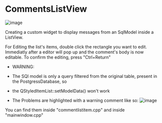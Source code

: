 # CommentsListView
![image](https://github.com/user-attachments/assets/d95a8674-d138-4c4d-9eaa-caf294b17b1b)

Creating a custom widget to display messages from an SqlModel inside a ListView.

For Editing the list's items, double click the rectangle you want to edit.
Immediatly after a editor will pop up and the comment's body is now editable. To confirm the editing, press "Ctrl+Return"



- WARNING:
- The SQl model is only a query filtered from the original table, present in the PostgressDatabase, so
- the QStyledItemList::setModelData() won't work

- The Problems are highlighted with a warning comment like so:
  ![image](https://github.com/user-attachments/assets/f8654a7d-4d94-4a37-b6ff-50ac33f35df5)

You can find them inside "commentlistitem.cpp" and inside "mainwindow.cpp"
